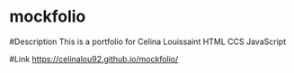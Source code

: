 # mockfolio

#Description
This is a portfolio for Celina Louissaint
HTML CCS JavaScript

#Link 
https://celinalou92.github.io/mockfolio/


